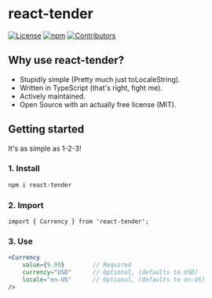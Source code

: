 # react-tender

[![License](https://img.shields.io/github/license/filiphsandstrom/react-tender.svg)](https://github.com/filiphsandstrom/react-tender/blob/master/LICENSE) [![npm](https://img.shields.io/npm/dt/react-tender)](https://www.npmjs.com/package/react-tender) [![Contributors](https://img.shields.io/github/contributors/filiphsandstrom/react-tender.svg)](https://github.com/filiphsandstrom/react-tender/graphs/contributors)

## Why use react-tender?

-   Stupidly simple (Pretty much just toLocaleString).
-   Written in TypeScript (that's right, fight me).
-   Actively maintained.
-   Open Source with an actually free license (MIT).

## Getting started

It's as simple as 1-2-3!

### 1. Install

```bash
npm i react-tender
```

### 2. Import

```tsx
import { Currency } from 'react-tender';
```

### 3. Use

```jsx
<Currency
    value={9.99}        // Required
    currency="USD"      // Optional, (defaults to USD)
    locale="en-US"      // Optional, (defaults to en-US)
/>
```
